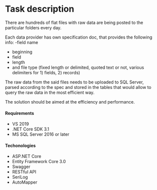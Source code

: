 # Task description
There are hundreds of flat files with raw data are being posted to the particular folders every day. 

Each data provider has own specification doc, that provides the following info: 
-field name
- beginning
- field
- length 
- and file type (fixed length or delimited, quoted text or not,
various delimiters for 1) fields, 2) records) 

The raw data from the said files needs to be uploaded to SQL Server, 
parsed according to the spec 
and stored in the tables that would allow to query the raw data in the most efficient way. 

The solution should be aimed at the efficiency and performance.

#### Requirements
* VS 2019
* .NET Core SDK 3.1
* MS SQL Server 2016 or later


#### Techonologies
* ASP.NET Core
* Entity Framework Core 3.0
* Swagger
* RESTful API
* SeriLog
* AutoMapper

